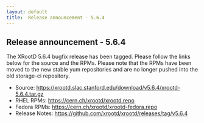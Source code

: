 ```yaml
---
layout: default
title:  Release announcement - 5.6.4
---
```


Release announcement - 5.6.4
-----------------------------

The XRootD 5.6.4 bugfix release has been tagged. Please follow the links
below for the source and the RPMs. Please note that the RPMs have been
moved to the new stable yum repositories and are no longer pushed into
the old storage-ci repository.

 * Source: <https://xrootd.slac.stanford.edu/download/v5.6.4/xrootd-5.6.4.tar.gz>
 * RHEL RPMs: <https://cern.ch/xrootd/xrootd.repo>
 * Fedora RPMs: <https://cern.ch/xrootd/xrootd-fedora.repo>
 * Release Notes: <https://github.com/xrootd/xrootd/releases/tag/v5.6.4>

